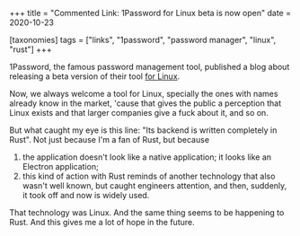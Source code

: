+++
title = "Commented Link: 1Password for Linux beta is now open"
date = 2020-10-23

[taxonomies]
tags = ["links", "1password", "password manager", "linux", "rust"]
+++

1Password, the famous password management tool, published a blog about
releasing a beta version of their tool [for
Linux](https://blog.1password.com/1password-for-linux-beta-is-now-open/).

<!-- more -->

Now, we always welcome a tool for Linux, specially the ones with names already
know in the market, 'cause that gives the public a perception that Linux
exists and that larger companies give a fuck about it, and so on.

But what caught my eye is this line: "Its backend is written completely in
Rust". Not just because I'm a fan of Rust, but because

1. the application doesn't look like a native application; it looks like an
   Electron application;
2. this kind of action with Rust reminds of another technology that also wasn't
   well known, but caught engineers attention, and then, suddenly, it took off
   and now is widely used.

That technology was Linux. And the same thing seems to be happening to Rust.
And this gives me a lot of hope in the future.
